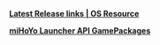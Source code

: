 **[ Latest Release links | OS Resource](https://hkrpg-launcher-static.hoyoverse.com/hkrpg_global/mdk/launcher/api/resource?channel_id=1&key=vplOVX8Vn7cwG8yb&launcher_id=35&sub_channel_id=1)**

**[miHoYo Launcher API GamePackages](https://sg-hyp-api.hoyoverse.com/hyp/hyp-connect/api/getGamePackages?game_ids%5B%5D=4ziysqXOQ8&launcher_id=VYTpXlbWo8)**

